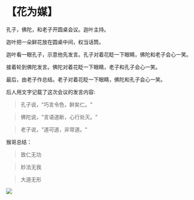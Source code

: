 # 【花为媒】

孔子，佛陀，和老子开圆桌会议。迦叶主持。

迦叶把一朵鲜花放在圆桌中间，权当话筒。

迦叶看一眼孔子，示意他先发言。孔子对着花眨一下眼睛，佛陀和老子会心一笑。

接着轮到佛陀发言。佛陀对着花眨一下眼睛，老子和孔子会心一笑。

最后，由老子作总结。老子对着花眨一下眼睛，佛陀和孔子会心一笑。

后人用文字记载了这次会议的发言内容:

> 孔子说，"巧言令色，鲜矣仁。"

> 佛陀说，"言语道断，心行处灭。"

> 老子说，"道可道，非常道。"

猴哥总结：

> 致仁无功

> 妙法无我

> 大道无形

![](31.jpg)
